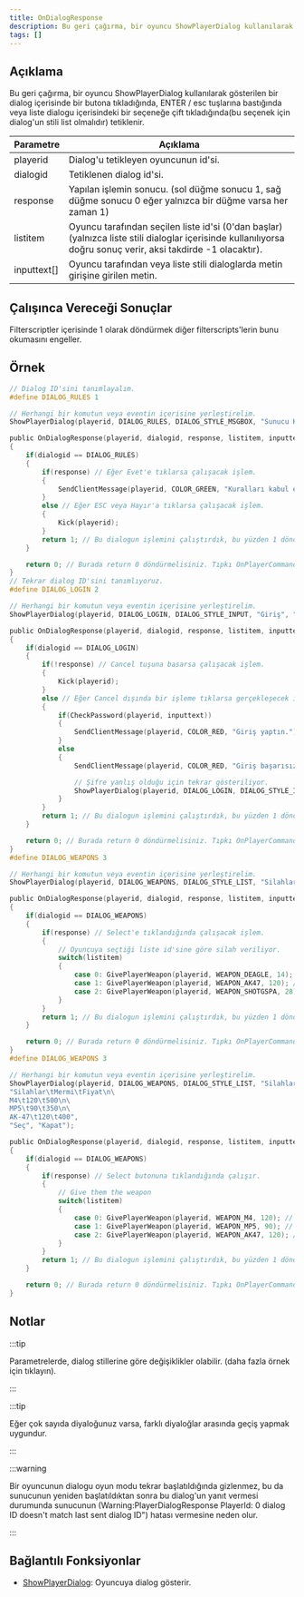 ```yaml
---
title: OnDialogResponse
description: Bu geri çağırma, bir oyuncu ShowPlayerDialog kullanılarak gösterilen bir dialog içerisinde bir butona tıkladığında, ENTER / esc tuşlarına bastığında veya liste dialogu içerisindeki bir seçeneğe çift tıkladığında(bu seçenek için dialog'un stili list olmalıdır) tetiklenir.
tags: []
---
```


## Açıklama

Bu geri çağırma, bir oyuncu ShowPlayerDialog kullanılarak gösterilen bir dialog içerisinde bir butona tıkladığında, ENTER / esc tuşlarına bastığında veya liste dialogu içerisindeki bir seçeneğe çift tıkladığında(bu seçenek için dialog'un stili list olmalıdır) tetiklenir.

| Parametre          | Açıklama                                                                                                                                                       |
| ----------- | -------------------------------------------------------------------------------------------------------------------------------------------------------------- |
| playerid    | Dialog'u tetikleyen oyuncunun id'si.                                                                                                                           |
| dialogid    | Tetiklenen dialog id'si.                                                                                                                                       |
| response    | Yapılan işlemin sonucu. (sol düğme sonucu 1, sağ düğme sonucu 0 eğer yalnızca bir düğme varsa her zaman 1)                                                     |
| listitem    | Oyuncu tarafından seçilen liste id'si (0'dan başlar) (yalnızca liste stili dialoglar içerisinde kullanılıyorsa doğru sonuç verir, aksi takdirde -1 olacaktır). |
| inputtext[] | Oyuncu tarafından veya liste stili dialoglarda metin girişine girilen metin.                                                                                   |

## Çalışınca Vereceği Sonuçlar

Filterscriptler içerisinde 1 olarak döndürmek diğer filterscripts'lerin bunu okumasını engeller.

## Örnek

```c
// Dialog ID'sini tanımlayalım.
#define DIALOG_RULES 1

// Herhangi bir komutun veya eventin içerisine yerleştirelim.
ShowPlayerDialog(playerid, DIALOG_RULES, DIALOG_STYLE_MSGBOX, "Sunucu Kuralları", "- Hile Yapamyın\n- Spam Yapmayın\n- Yöneticilere Saygılı Olun\n\nKuralları onaylıyor musun?", "Evet", "Hayır");

public OnDialogResponse(playerid, dialogid, response, listitem, inputtext[])
{
    if(dialogid == DIALOG_RULES)
    {
        if(response) // Eğer Evet'e tıklarsa çalışacak işlem.
        {
            SendClientMessage(playerid, COLOR_GREEN, "Kuralları kabul ettiğiniz için teşekkürler.");
        }
        else // Eğer ESC veya Hayır'a tıklarsa çalışacak işlem.
        {
            Kick(playerid);
        }
        return 1; // Bu dialogun işlemini çalıştırdık, bu yüzden 1 döndürdük. OnPlayerCommandText'de gösterilen örnek gibi.
    }

    return 0; // Burada return 0 döndürmelisiniz. Tıpkı OnPlayerCommandText'de gösterilen örnek gibi.
}
// Tekrar dialog ID'sini tanımlıyoruz.
#define DIALOG_LOGIN 2

// Herhangi bir komutun veya eventin içerisine yerleştirelim.
ShowPlayerDialog(playerid, DIALOG_LOGIN, DIALOG_STYLE_INPUT, "Giriş", "Şifreni gir:", "Giriş", "Vazgeç");

public OnDialogResponse(playerid, dialogid, response, listitem, inputtext[])
{
    if(dialogid == DIALOG_LOGIN)
    {
        if(!response) // Cancel tuşuna basarsa çalışacak işlem.
        {
            Kick(playerid);
        }
        else // Eğer Cancel dışında bir işleme tıklarsa gerçekleşecek işlem.
        {
            if(CheckPassword(playerid, inputtext))
            {
                SendClientMessage(playerid, COLOR_RED, "Giriş yaptın.");
            }
            else
            {
                SendClientMessage(playerid, COLOR_RED, "Giriş başarısız.");

                // Şifre yanlış olduğu için tekrar gösteriliyor.
                ShowPlayerDialog(playerid, DIALOG_LOGIN, DIALOG_STYLE_INPUT, "Giriş", "Şifreni gir:", "Giriş", "Vazgeç");
            }
        }
        return 1; // Bu dialogun işlemini çalıştırdık, bu yüzden 1 döndürdük. OnPlayerCommandText'de gösterilen örnek gibi.
    }

    return 0; // Burada return 0 döndürmelisiniz. Tıpkı OnPlayerCommandText'de gösterilen örnek gibi.
}
#define DIALOG_WEAPONS 3

// Herhangi bir komutun veya eventin içerisine yerleştirelim.
ShowPlayerDialog(playerid, DIALOG_WEAPONS, DIALOG_STYLE_LIST, "Silahlar", "Desert Eagle\nAK-47\nCombat Shotgun", "Seç", "Kapat");

public OnDialogResponse(playerid, dialogid, response, listitem, inputtext[])
{
    if(dialogid == DIALOG_WEAPONS)
    {
        if(response) // Select'e tıklandığında çalışacak işlem.
        {
            // Oyuncuya seçtiği liste id'sine göre silah veriliyor.
            switch(listitem)
            {
                case 0: GivePlayerWeapon(playerid, WEAPON_DEAGLE, 14); // Desert Eagle veriliyor.
                case 1: GivePlayerWeapon(playerid, WEAPON_AK47, 120); // AK-47 veriliyor.
                case 2: GivePlayerWeapon(playerid, WEAPON_SHOTGSPA, 28); // Combat Shotgun veriliyor.
            }
        }
        return 1; // Bu dialogun işlemini çalıştırdık, bu yüzden 1 döndürdük. OnPlayerCommandText'de gösterilen örnek gibi.
    }

    return 0; // Burada return 0 döndürmelisiniz. Tıpkı OnPlayerCommandText'de gösterilen örnek gibi.
}
#define DIALOG_WEAPONS 3

// Herhangi bir komutun veya eventin içerisine yerleştirelim.
ShowPlayerDialog(playerid, DIALOG_WEAPONS, DIALOG_STYLE_LIST, "Silahlar",
"Silahlar\tMermi\tFiyat\n\
M4\t120\t500\n\
MP5\t90\t350\n\
AK-47\t120\t400",
"Seç", "Kapat");

public OnDialogResponse(playerid, dialogid, response, listitem, inputtext[])
{
    if(dialogid == DIALOG_WEAPONS)
    {
        if(response) // Select butonuna tıklandığında çalışır.
        {
            // Give them the weapon
            switch(listitem)
            {
                case 0: GivePlayerWeapon(playerid, WEAPON_M4, 120); // Give them an M4
                case 1: GivePlayerWeapon(playerid, WEAPON_MP5, 90); // Give them an MP5
                case 2: GivePlayerWeapon(playerid, WEAPON_AK47, 120); // Give them an AK-47
            }
        }
        return 1; // Bu dialogun işlemini çalıştırdık, bu yüzden 1 döndürdük. OnPlayerCommandText'de gösterilen örnek gibi.
    }

    return 0; // Burada return 0 döndürmelisiniz. Tıpkı OnPlayerCommandText'de gösterilen örnek gibi.
}
```

## Notlar

:::tip

Parametrelerde, dialog stillerine göre değişiklikler olabilir. (daha fazla örnek için tıklayın).

:::

:::tip

Eğer çok sayıda diyaloğunuz varsa, farklı diyaloğlar arasında geçiş yapmak uygundur.

:::

:::warning

Bir oyuncunun dialogu oyun modu tekrar başlatıldığında gizlenmez, bu da sunucunun yeniden başlatıldıktan sonra bu dialog'un yanıt vermesi durumunda sunucunun (Warning:PlayerDialogResponse PlayerId: 0 dialog ID doesn't match last sent dialog ID") hatası vermesine neden olur.

:::

## Bağlantılı Fonksiyonlar

- [ShowPlayerDialog](../../scripting/functions/ShowPlayerDialog.md): Oyuncuya dialog gösterir.
